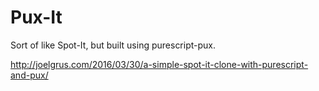 # Pux-It

Sort of like Spot-It, but built using purescript-pux.

http://joelgrus.com/2016/03/30/a-simple-spot-it-clone-with-purescript-and-pux/
